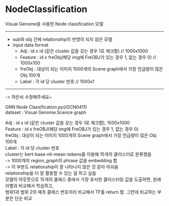 # NodeClassification
Visual Genome을 사용한 Node classfication 모델

---

- sub와 obj  간에 relationship이 반영이 되지 않은 모델
- input data format
  - Adj : id x id (같은 cluster 값을 갖는 경우 1로 체크함) // 1000x1000
  - Feature : id x freObj(해당 img에 FreOBJ가 있는 경우 1, 없는 경우 0) // 1000x100
  - freObj : 대상이 되는 이미지 1000개의 Scene graph에서 가장 언급량이 많은 Obj 100개
  - Label : 각 id 당 cluster 번호 // 1000x1

---

-> 하은씨 수정해주세요~

GNN Node Classification.py(/GCN0411)   
dataset : Visual Genome.Scence graph   
 
Adj : id x id (같은 cluster 값을 갖는 경우 1로 체크함), 1000x1000  
Feature : id x freOBJ(해당 img에 FreOBJ가 있는 경우 1, 없는 경우 0)  
freObj : 대상이 되는 이미지 1000개의 Scene graph에서 가장 언급량이 많은 Obj 100개  
Label : 각 id 당 cluster 번호  
cluster는 bert-base-nli-mean-tokens를 이용해 15개의 클러스터로 분류했음  
-> 1000개의 region_graph의 phrase 값을 embedding 함  
-> 이 부분도 relationship이 잘 나타나지 않은 것 같아 아쉬움  
relationship을 더 잘 활용할 수 있는 걸 하고 싶음  
모델의 아웃풋으로 15개의 클래스 중에서 가장 유사한 클러스터링 값을 도출하면, 원래 라벨과 비교해서 학습하고,  
범위1과 범위 2의 예측 클래스 번호끼리 비교해서 TF를 return 함. 그런데 비교하는 부분은 단순 비교  
